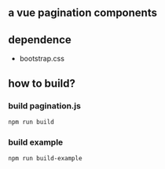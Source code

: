 ## a vue pagination components

## dependence

* bootstrap.css

## how to build?

### build pagination.js

```bash
npm run build
```

### build example

```bash
npm run build-example
```
